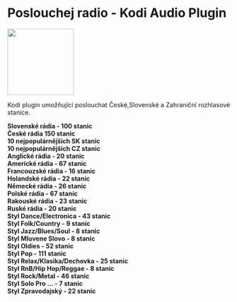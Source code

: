 # Poslouchej radio - Kodi Audio Plugin
<img src="https://i46.servimg.com/u/f46/19/40/01/67/icon11.png" style="border-width: 0" width="150" height="150" border="0">
<p>Kodi plugin umožňující poslouchat České,Slovenské a Zahraniční rozhlasové stanice.<br>
  
<b>Slovenské rádia - 100 stanic</b><br>
<b>České rádia 150 stanic</b><br>
<b>10 nejpopulárnějších SK stanic</b><br>
<b>10 nejpopulárnějších CZ stanic</b><br>
<b>Anglické rádia - 20 stanic</b><br>
<b>Americké rádia - 67 stanic</b><br>
<b>Francouzské rádia - 16 stanic</b><br>
<b>Holandské rádia - 22 stanic</b><br>
<b>Německé rádia - 26 stanic</b><br> 
<b>Polské rádia - 67 stanic</b><br>
<b>Rakouské rádia - 23 stanic</b><br>
<b>Ruské rádia - 20 stanic</b><br>
<b>Styl Dance/Electronica - 43 stanic</b><br>
<b>Styl Folk/Country - 9 stanic</b><br>
<b>Styl Jazz/Blues/Soul - 8 stanic</b><br>
<b>Styl Mluvene Slovo - 8 stanic</b><br>
<b>Styl Oldies - 52 stanic</b><br>
<b>Styl Pop - 111 stanic</b><br>
<b>Styl Relax/Klasika/Dechovka - 25 stanic</b><br>
<b>Styl RnB/Hip Hop/Reggae  - 8 stanic</b><br>
<b>Styl Rock/Metal - 46 stanic</b><br>
<b>Styl Solo Pro ... - 7 stanic</b><br>
<b>Styl Zpravodajský - 22 stanic</article></div>
